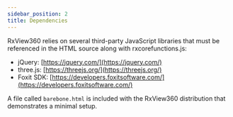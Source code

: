 ```yaml
---
sidebar_position: 2
title: Dependencies
---
```


RxView360 relies on several third-party JavaScript libraries that must be referenced in the HTML source along with rxcorefunctions.js:

- jQuery: [https://jquery.com/](https://jquery.com/)
- three.js: [https://threejs.org/](https://threejs.org/)
- Foxit SDK: [https://developers.foxitsoftware.com/](https://developers.foxitsoftware.com/)

A file called `barebone.html` is included with the RxView360 distribution that demonstrates a minimal setup.